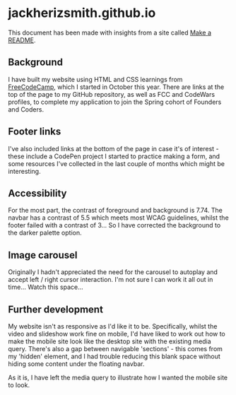 # jackherizsmith.github.io

This document has been made with insights from a site called [Make a README](https://www.makeareadme.com/).

## Background

I have built my website using HTML and CSS learnings from [FreeCodeCamp](https://www.freecodecamp.org/learn/), which I started in October this year. There are links at the top of the page to my GitHub repository, as well as FCC and CodeWars profiles, to complete my application to join the Spring cohort of Founders and Coders.

## Footer links

I've also included links at the bottom of the page in case it's of interest - these include a CodePen project I started to practice making a form, and some resources I've collected in the last couple of months which might be interesting.

## Accessibility

For the most part, the contrast of foreground and background is 7.74. The navbar has a contrast of 5.5 which meets most WCAG guidelines, whilst the footer failed with a contrast of 3... So I have corrected the background to the darker palette option.

## Image carousel

Originally I hadn't appreciated the need for the carousel to autoplay and accept left / right cursor interaction. I'm not sure I can work it all out in time... Watch this space...

## Further development

My website isn't as responsive as I'd like it to be. Specifically, whilst the video and slideshow work fine on mobile, I'd have liked to work out how to make the mobile site look like the desktop site with the existing media query. There's also a gap between navigable 'sections' - this comes from my 'hidden' element, and I had trouble reducing this blank space without hiding some content under the floating navbar.

As it is, I have left the media query to illustrate how I wanted the mobile site to look.